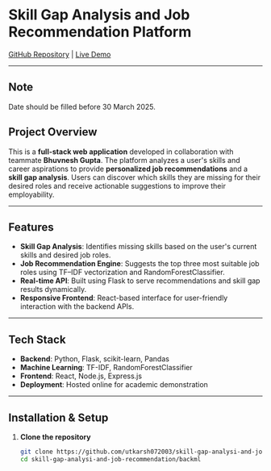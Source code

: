 # Skill Gap Analysis and Job Recommendation Platform

[GitHub Repository](https://github.com/utkarsh072003/skill-gap-analysi-and-job-recommendation) | [Live Demo](https://skill-gap-analysi-and-job-recommend.vercel.app/)

---
## Note
Date should be filled before 30 March 2025.

## Project Overview
This is a **full-stack web application** developed in collaboration with teammate **Bhuvnesh Gupta**. The platform analyzes a user's skills and career aspirations to provide **personalized job recommendations** and a **skill gap analysis**. Users can discover which skills they are missing for their desired roles and receive actionable suggestions to improve their employability.

---

## Features
- **Skill Gap Analysis**: Identifies missing skills based on the user's current skills and desired job roles.  
- **Job Recommendation Engine**: Suggests the top three most suitable job roles using TF–IDF vectorization and RandomForestClassifier.  
- **Real-time API**: Built using Flask to serve recommendations and skill gap results dynamically.  
- **Responsive Frontend**: React-based interface for user-friendly interaction with the backend APIs.

---

## Tech Stack
- **Backend**: Python, Flask, scikit-learn, Pandas  
- **Machine Learning**: TF-IDF, RandomForestClassifier  
- **Frontend**: React, Node.js, Express.js  
- **Deployment**: Hosted online for academic demonstration

---

## Installation & Setup
1. **Clone the repository**
   ```bash
   git clone https://github.com/utkarsh072003/skill-gap-analysi-and-job-recommendation.git
   cd skill-gap-analysi-and-job-recommendation/backml
